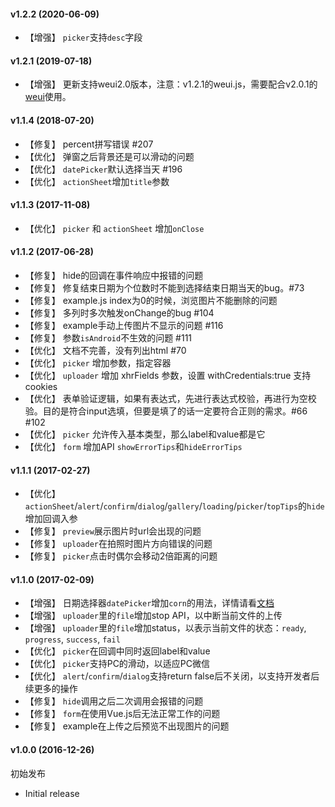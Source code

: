 #### v1.2.2 (2020-06-09)
- 【增强】 `picker`支持`desc`字段

#### v1.2.1 (2019-07-18)
- 【增强】 更新支持weui2.0版本，注意：v1.2.1的weui.js，需要配合v2.0.1的[weui](https://github.com/Tencent/weui)使用。

#### v1.1.4 (2018-07-20)

- 【修复】 percent拼写错误 #207
- 【优化】 弹窗之后背景还是可以滑动的问题
- 【优化】 `datePicker`默认选择当天 #196
- 【优化】 `actionSheet`增加`title`参数



#### v1.1.3 (2017-11-08)

- 【优化】 `picker` 和 `actionSheet` 增加`onClose`



#### v1.1.2 (2017-06-28)

- 【修复】 hide的回调在事件响应中报错的问题
- 【修复】 修复结束日期为个位数时不能到选择结束日期当天的bug。#73
- 【修复】 example.js index为0的时候，浏览图片不能删除的问题
- 【修复】 多列时多次触发onChange的bug #104
- 【修复】 example手动上传图片不显示的问题 #116
- 【修复】 参数`isAndroid`不生效的问题 #111
- 【优化】 文档不完善，没有列出html #70
- 【优化】 `picker` 增加参数，指定容器
- 【优化】 `uploader` 增加 xhrFields 参数，设置 withCredentials:true 支持 cookies
- 【优化】 表单验证逻辑，如果有表达式，先进行表达式校验，再进行为空校验。目的是符合input选填，但要是填了的话一定要符合正则的需求。#66 #102
- 【优化】 `picker` 允许传入基本类型，那么label和value都是它
- 【优化】 `form` 增加API `showErrorTips`和`hideErrorTips`



#### v1.1.1 (2017-02-27)

- 【优化】 `actionSheet`/`alert`/`confirm`/`dialog`/`gallery`/`loading`/`picker`/`topTips`的`hide`增加回调入参
- 【修复】 `preview`展示图片时url会出现的问题
- 【修复】 `uploader`在拍照时图片方向错误的问题
- 【修复】 `picker`点击时偶尔会移动2倍距离的问题


#### v1.1.0 (2017-02-09)

- 【增强】 日期选择器`datePicker`增加`corn`的用法，详情请看[文档](https://github.com/weui/weui.js/blob/master/docs/component/picker.md#datepickeroptions)
- 【增强】 `uploader`里的`file`增加stop API，以中断当前文件的上传
- 【增强】 `uploader`里的`file`增加status，以表示当前文件的状态：`ready`, `progress`, `success`, `fail`
- 【优化】 `picker`在回调中同时返回label和value
- 【优化】 `picker`支持PC的滑动，以适应PC微信
- 【优化】 `alert`/`confirm`/`dialog`支持return false后不关闭，以支持开发者后续更多的操作
- 【修复】 `hide`调用之后二次调用会报错的问题
- 【修复】 `form`在使用Vue.js后无法正常工作的问题
- 【修复】 example在上传之后预览不出现图片的问题


#### v1.0.0 (2016-12-26)

初始发布

- Initial release
